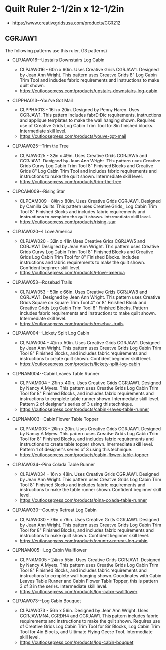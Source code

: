 # Quilt Ruler 2-1/2in x 12-1/2in
* https://www.creativegridsusa.com/products/CGR212

## CGRJAW1

The following patterns use this ruler, (13 patterns)

* CLPJAW016--Upstairs Downstairs Log Cabin
	* CLPJAW016 - 60in x 60in. Uses Creative Grids CGRJAW1. Designed by Jean Ann Wright. This pattern uses Creative Grids 8" Log Cabin Trim Tool and includes fabric requirements and instructions to make quilt shown.
	* https://cutloosepress.com/products/upstairs-downstairs-log-cabin


* CLPPHA013--You've Got Mail
	* CLPPHA013 - 16in x 20in. Designed by Penny Haren. Uses CGRJAW1. This pattern includes fabrD:Dic requirements, instructions and applique templates to make the wall hanging shown. Requires use of Creative Grids Log Cabin Trim Tool for 8in finished blocks. Intermediate skill level.
	* https://cutloosepress.com/products/youve-got-mail


* CLPJAW025--Trim the Tree
	* CLPJAW025 - 32in x 49in. Uses Creative Grids CGRJAW5 and CGRJAW1. Designed by Jean Ann Wright. This pattern uses Creative Grids Curvy Log Cabin Trim Tool 8" Finished Blocks and Creative Grids 8" Log Cabin Trim Tool and includes fabric requirements and instructions to make the quilt shown. Intermediate skill level.
	* https://cutloosepress.com/products/trim-the-tree


* CLPCAM009--Rising Star
	* CLPCAM009 - 80in x 80in. Uses Creative Grids CGRJAW1. Designed by Camilla Quilts. This pattern uses Creative Grids_ Log Cabin Trim Tool 8" Finished Blocks and includes fabric requirements and instructions to complete the quilt shown. Intermediate skill level.
	* https://cutloosepress.com/products/rising-star


* CLPJAW020--I Love America
	* CLPJAW020 - 32in x 41in Uses Creative Grids CGRJAW5 and CGRJAW1 Designed by Jean Ann Wright. This pattern uses Creative Grids Curvy Log Cabin Trim Tool 8" Finished Blocks and Creative Grids Log Cabin Trim Tool for 8" Finished Blocks. Includes instructions and fabric requirements to make the quilt shown. Confident beginner skill level.
	* https://cutloosepress.com/products/i-love-america


* CLPJAW053--Rosebud Trails
	* CLPJAW053 - 50in x 66in. Uses Creative Grids CGRJAW8 and CGRJAW1. Designed by Jean Ann Wright. This pattern uses Creative Grids Square on Square Trim Tool 4" or 8" Finished Block and Creative Grids Log Cabin Trim Tool 8" Finished Blocks. Pattern includes fabric requirements and instructions to make quilt shown. Intermediate skill level.
	* https://cutloosepress.com/products/rosebud-trails


* CLPJAW004--Lickety Split Log Cabin
	* CLPJAW004 - 42in x 50in. Uses Creative Grids CGRJAW1. Designed by Jean Ann Wright. This pattern uses Creative Grids Log Cabin Trim Tool 8" Finished Blocks, and includes fabric requirements and instructions to create quilt shown. Confident beginner skill level.
	* https://cutloosepress.com/products/lickety-split-log-cabin


* CLPNAM004--Cabin Leaves Table Runner
	* CLPNAM004 - 23in x 40in. Uses Creative Grids CGRJAW1. Designed by Nancy A Myers. This pattern uses Creative Grids Log Cabin Trim Tool for 8" Finished Blocks, and includes fabric requirements and instructions to complete table runner shown. Intermediate skill level. Pattern 2 of designer's series of 3 using this technique.
	* https://cutloosepress.com/products/cabin-leaves-table-runner


* CLPNAM003--Cabin Flower Table Topper
	* CLPNAM003 - 20in x 20in. Uses Creative Grids CGRJAW1. Designed by Nancy A Myers. This pattern uses Creative Grids Log Cabin Trim Tool for 8" Finished Blocks, and includes fabric requirements and instructions to create table topper shown. Intermediate skill level. Pattern 1 of designer's series of 3 using this technique.
	* https://cutloosepress.com/products/cabin-flower-table-topper


* CLPJAW034--Pina Colada Table Runner
	* CLPJAW034 - 16in x 48in. Uses Creative Grids CGRJAW1. Designed by Jean Ann Wright. This pattern uses Creative Grids Log Cabin Trim Tool 8" Finished Blocks and includes fabric requirements and instructions to make the table runner shown. Confident beginner skill level.
	* https://cutloosepress.com/products/pina-colada-table-runner


* CLPJAW030--Country Retreat Log Cabin
	* CLPJAW030 - 76in x 76in. Uses Creative Grids CGRJAW1. Designed by Jean Ann Wright. This pattern uses Creative Grids Log Cabin Trim Tool for 8" Finished Blocks, and includes fabric requirements and instructions to make quilt shown. Confident beginner skill level.
	* https://cutloosepress.com/products/country-retreat-log-cabin


* CLPNAM005--Log Cabin Wallflower
	* CLPNAM005 - 24in x 55in. Uses Creative Grids CGRJAW1. Designed by Nancy A Myers. This pattern uses Creative Grids Log Cabin Trim Tool 8" Finished Blocks, and includes fabric requirements and instructions to complete wall hanging shown. Coordinates with Cabin Leaves Table Runner and Cabin Flower Table Topper, this is pattern 3 of 3 in the series. Intermediate skill level.
	* https://cutloosepress.com/products/log-cabin-wallflower


* CLPJAW073--Log Cabin Bouquet
	* CLPJAW073 - 56in x 56in. Designed by Jean Ann Wright. Uses CGRJAWMN4, CGRDH4 and CGRJAW1. This pattern includes fabric requirements and instructions to make the quilt shown. Requires use of Creative Grids Log Cabin Trim Tool for 8in Blocks, Log Cabin Trim Tool for 4in Blocks, and Ultimate Flying Geese Tool. Intermediate skill level.
	* https://cutloosepress.com/products/log-cabin-bouquet


